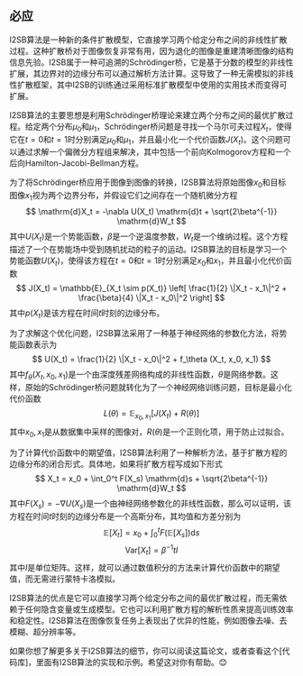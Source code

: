 ## 必应

I2SB算法是一种新的条件扩散模型，它直接学习两个给定分布之间的非线性扩散过程。这种扩散桥对于图像恢复非常有用，因为退化的图像是重建清晰图像的结构信息先验。I2SB属于一种可追溯的Schrödinger桥，它是基于分数的模型的非线性扩展，其边界对的边缘分布可以通过解析方法计算。这导致了一种无需模拟的非线性扩散框架，其中I2SB的训练通过采用标准扩散模型中使用的实用技术而变得可扩展。

I2SB算法的主要思想是利用Schrödinger桥理论来建立两个分布之间的最优扩散过程。给定两个分布$\mu_0$和$\mu_1$，Schrödinger桥问题是寻找一个马尔可夫过程$X_t$，使得它在$t=0$和$t=1$时分别满足$\mu_0$和$\mu_1$，并且最小化一个代价函数$J(X_t)$。这个问题可以通过求解一个偏微分方程组来解决，其中包括一个前向Kolmogorov方程和一个后向Hamilton-Jacobi-Bellman方程。

为了将Schrödinger桥应用于图像到图像的转换，I2SB算法将原始图像$x_0$和目标图像$x_1$视为两个边界分布，并假设它们之间存在一个随机微分方程
$$
\mathrm{d}X_t = -\nabla U(X_t) \mathrm{d}t + \sqrt{2\beta^{-1}} \mathrm{d}W_t
$$
其中$U(X_t)$是一个势能函数，$\beta$是一个逆温度参数，$W_t$是一个维纳过程。这个方程描述了一个在势能场中受到随机扰动的粒子的运动。I2SB算法的目标是学习一个势能函数$U(X_t)$，使得该方程在$t=0$和$t=1$时分别满足$x_0$和$x_1$，并且最小化代价函数
$$
J(X_t) = \mathbb{E}_{X_t \sim p(X_t)} \left[ \frac{1}{2} \|X_t - x_1\|^2 + \frac{\beta}{4} \|X_t - x_0\|^2 \right]
$$
其中$p(X_t)$是该方程在时间$t$时刻的边缘分布。

为了求解这个优化问题，I2SB算法采用了一种基于神经网络的参数化方法，将势能函数表示为
$$
U(X_t) = \frac{1}{2} \|X_t - x_0\|^2 + f_\theta (X_t, x_0, x_1)
$$
其中$f_\theta (X_t, x_0, x_1)$是一个由深度残差网络构成的非线性函数，$\theta$是网络参数。这样，原始的Schrödinger桥问题就转化为了一个神经网络训练问题，目标是最小化代价函数
$$
L(\theta) = \mathbb{E}_{x_0, x_1} \left[ J(X_t) + R(\theta) \right]
$$
其中$x_0, x_1$是从数据集中采样的图像对，$R(\theta)$是一个正则化项，用于防止过拟合。

为了计算代价函数中的期望值，I2SB算法利用了一种解析方法，基于扩散方程的边缘分布的闭合形式。具体地，如果将扩散方程写成如下形式
$$
X_t = x_0 + \int_0^t F(X_s) \mathrm{d}s + \sqrt{2\beta^{-1}} \mathrm{d}W_t
$$
其中$F(X_s) = -\nabla U(X_s)$是一个由神经网络参数化的非线性函数，那么可以证明，该方程在时间$t$时刻的边缘分布是一个高斯分布，其均值和方差分别为
$$
\mathbb{E}[X_t] = x_0 + \int_0^t F(\mathbb{E}[X_s]) \mathrm{d}s
$$
$$
\mathrm{Var}[X_t] = \beta^{-1} t I
$$
其中$I$是单位矩阵。这样，就可以通过数值积分的方法来计算代价函数中的期望值，而无需进行蒙特卡洛模拟。

I2SB算法的优点是它可以直接学习两个给定分布之间的最优扩散过程，而无需依赖于任何隐含变量或生成模型。它也可以利用扩散方程的解析性质来提高训练效率和稳定性。I2SB算法在图像恢复任务上表现出了优异的性能，例如图像去噪、去模糊、超分辨率等。

如果你想了解更多关于I2SB算法的细节，你可以阅读这篇论文，或者查看这个[代码库]，里面有I2SB算法的实现和示例。希望这对你有帮助。😊
